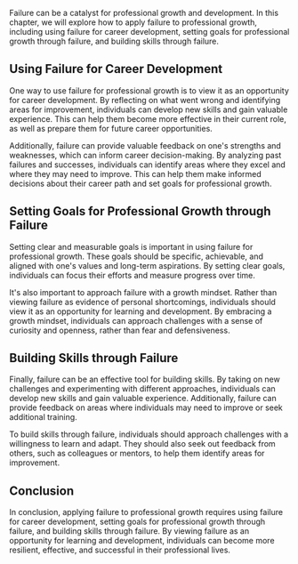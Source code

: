 
Failure can be a catalyst for professional growth and development. In this chapter, we will explore how to apply failure to professional growth, including using failure for career development, setting goals for professional growth through failure, and building skills through failure.

Using Failure for Career Development
------------------------------------

One way to use failure for professional growth is to view it as an opportunity for career development. By reflecting on what went wrong and identifying areas for improvement, individuals can develop new skills and gain valuable experience. This can help them become more effective in their current role, as well as prepare them for future career opportunities.

Additionally, failure can provide valuable feedback on one's strengths and weaknesses, which can inform career decision-making. By analyzing past failures and successes, individuals can identify areas where they excel and where they may need to improve. This can help them make informed decisions about their career path and set goals for professional growth.

Setting Goals for Professional Growth through Failure
-----------------------------------------------------

Setting clear and measurable goals is important in using failure for professional growth. These goals should be specific, achievable, and aligned with one's values and long-term aspirations. By setting clear goals, individuals can focus their efforts and measure progress over time.

It's also important to approach failure with a growth mindset. Rather than viewing failure as evidence of personal shortcomings, individuals should view it as an opportunity for learning and development. By embracing a growth mindset, individuals can approach challenges with a sense of curiosity and openness, rather than fear and defensiveness.

Building Skills through Failure
-------------------------------

Finally, failure can be an effective tool for building skills. By taking on new challenges and experimenting with different approaches, individuals can develop new skills and gain valuable experience. Additionally, failure can provide feedback on areas where individuals may need to improve or seek additional training.

To build skills through failure, individuals should approach challenges with a willingness to learn and adapt. They should also seek out feedback from others, such as colleagues or mentors, to help them identify areas for improvement.

Conclusion
----------

In conclusion, applying failure to professional growth requires using failure for career development, setting goals for professional growth through failure, and building skills through failure. By viewing failure as an opportunity for learning and development, individuals can become more resilient, effective, and successful in their professional lives.

